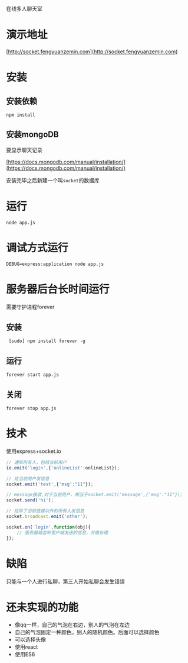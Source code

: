 在线多人聊天室

# 演示地址
[http://socket.fengyuanzemin.com](http://socket.fengyuanzemin.com)

# 安装
## 安装依赖
	npm install

## 安装mongoDB
要显示聊天记录

[https://docs.mongodb.com/manual/installation/](https://docs.mongodb.com/manual/installation/)

安装完毕之后新建一个叫`socket`的数据库

# 运行
	node app.js

# 调试方式运行
	DEBUG=express:application node app.js

# 服务器后台长时间运行
需要守护进程forever

## 安装
	 [sudo] npm install forever -g
## 运行
	forever start app.js
## 关闭
	forever stop app.js

# 技术

使用express+socket.io

```js
// 通知所有人，包括当前用户
io.emit('login',{'onlineList':onlineList});

// 给当前用户发信息
socket.emit('test',{'msg':"11"});

// message接收,对于当前用户，相当于socket.emit('message',{'msg':"11"});
socket.send('hi');

// 给除了当前连接以外的所有人发信息
socket.broadcast.emit('other');

socket.on('login',function(obj){
    // 服务器端监听客户端发送的信息，并做处理
});
```

# 缺陷

只能与一个人进行私聊，第三人开始私聊会发生错误


# 还未实现的功能

* 像qq一样，自己的气泡在右边，别人的气泡在左边
* 自己的气泡固定一种颜色，别人的随机颜色。后面可以选择颜色
* 可以选择头像
* 使用react
* 使用ES6